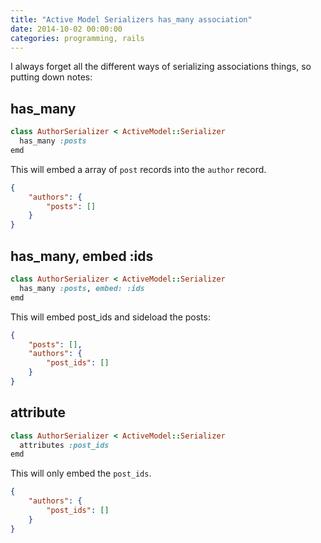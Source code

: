 ```yaml
---
title: "Active Model Serializers has_many association"
date: 2014-10-02 00:00:00
categories: programming, rails
---
```


I always forget all the different ways of serializing associations things, so putting down notes:

## has_many

```ruby
class AuthorSerializer < ActiveModel::Serializer
  has_many :posts
emd
```

This will embed a array of `post` records into the `author` record.

```json
{
    "authors": {
        "posts": []
    }
}
```

## has_many, embed :ids

```ruby
class AuthorSerializer < ActiveModel::Serializer
  has_many :posts, embed: :ids
emd
```

This will embed post_ids and sideload the posts:

```json
{
    "posts": [],
    "authors": {
        "post_ids": []
    }
}
```

## attribute

```ruby
class AuthorSerializer < ActiveModel::Serializer
  attributes :post_ids
emd
```

This will only embed the `post_ids`.

```json
{
    "authors": {
        "post_ids": []
    }
}
```

